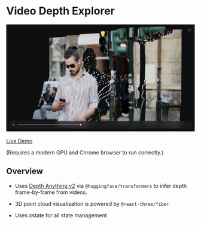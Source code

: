 # Video Depth Explorer

![Image](./screenshot.png)

[Live Demo](https://depth-explore.vercel.app)

(Requires a modern GPU and Chrome browser to run correctly.)

## Overview

* Uses [Depth Anything v2](https://huggingface.co/onnx-community/depth-anything-v2-small) via `@huggingface/transformers` to infer depth frame-by-frame from videos.

* 3D point cloud visualization is powered by `@react-three/fiber`

* Uses xstate for all state management



